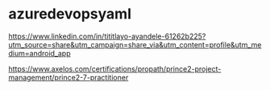 # azuredevopsyaml
https://www.linkedin.com/in/tititlayo-ayandele-61262b225?utm_source=share&utm_campaign=share_via&utm_content=profile&utm_medium=android_app

https://www.axelos.com/certifications/propath/prince2-project-management/prince2-7-practitioner

